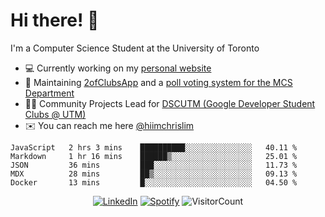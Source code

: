 # Hi there! 👋
I'm a Computer Science Student at the University of Toronto

- 💻 Currently working on my [personal website](https://hiimchrislim.co)
- 🔨 Maintaining [2ofClubsApp](https://github.com/2ofClubsApp) and a [poll voting system for the MCS Department](https://github.com/hiimchrislim/PollVotingSystem)
- 👨‍💻 Community Projects Lead for [DSCUTM (Google Developer Student Clubs @ UTM)](https://dscutm.com)
- ✉️ You can reach me here [@hiimchrislim](mailto:hello@hiimchrislim.co)

<!--START_SECTION:waka-->
```text
JavaScript   2 hrs 3 mins    ██████████░░░░░░░░░░░░░░░   40.11 % 
Markdown     1 hr 16 mins    ██████▒░░░░░░░░░░░░░░░░░░   25.01 % 
JSON         36 mins         ███░░░░░░░░░░░░░░░░░░░░░░   11.73 % 
MDX          28 mins         ██▒░░░░░░░░░░░░░░░░░░░░░░   09.13 % 
Docker       13 mins         █░░░░░░░░░░░░░░░░░░░░░░░░   04.50 % 
```
<!--END_SECTION:waka-->

<div align="center">
<a href="https://www.linkedin.com/in/hiimchrislim" target="_blank"><img src="https://img.shields.io/badge/LinkedIn-%230077B5.svg?&style=flat-square&logo=linkedin&logoColor=white" alt="LinkedIn"></a>
<a href="https://open.spotify.com/user/hiimchrislim" target="_blank"><img src="https://img.shields.io/badge/Spotify-%231ED760.svg?&style=flat-square&logo=spotify&logoColor=white" alt="Spotify"></a>
<img src="https://visitor-badge.glitch.me/badge?page_id=hiimchrislim.visitor-badge" alt="VisitorCount">
</div>
